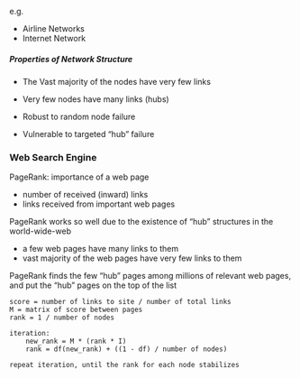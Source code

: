 e.g.
- Airline Networks
- Internet Network

##### Properties of Network Structure
- The Vast majority of the nodes have very few links
- Very few nodes have many links (hubs)

- Robust to random node failure
- Vulnerable to targeted “hub” failure


### Web Search Engine
PageRank: importance of a web page
- number of received (inward) links
- links received from important web pages

PageRank works so well due to the existence of “hub” structures in the world-wide-web
- a few web pages have many links to them
- vast majority of the web pages have very few links to them

PageRank finds the few “hub” pages among millions of relevant web pages, and put the “hub” pages on the top of the list


```
score = number of links to site / number of total links
M = matrix of score between pages
rank = 1 / number of nodes

iteration:
	new_rank = M * (rank * I)
	rank = df(new_rank) + ((1 - df) / number of nodes)

repeat iteration, until the rank for each node stabilizes

```

